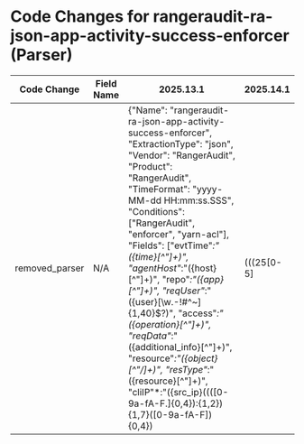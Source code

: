 # Code Changes for rangeraudit-ra-json-app-activity-success-enforcer (Parser)

| Code Change | Field Name | 2025.13.1 | 2025.14.1 |
|-------------|------------|-----------|------------|
| removed_parser | N/A | {"Name": "rangeraudit-ra-json-app-activity-success-enforcer", "ExtractionType": "json", "Vendor": "RangerAudit", "Product": "RangerAudit", "TimeFormat": "yyyy-MM-dd HH:mm:ss.SSS", "Conditions": ["RangerAudit", "enforcer", "yarn-acl"], "Fields": ["evtTime\"*:\"({time}[^\"]+)", "agentHost\"*:\"({host}[^\"]+)", "repo\"*:\"({app}[^\"]+)", "reqUser\"*:\"({user}[\w\.\-\!\#\^\~]{1,40}\$?)", "access\"*:\"({operation}[^\"]+)", "reqData\"*:\"({additional_info}[^\"]+)", "resource\"*:\"({object}[^\"\/]+)", "resType\"*:\"({resource}[^\"]+)", "cliIP\"*:\"({src_ip}((([0-9a-fA-F.]{0,4}):{1,2}){1,7}([0-9a-fA-F]){0,4})|(((25[0-5]|(2[0-4]|1\d|[0-9]|)\d)\.?\b){4}))(:({src_port}\d+))?", "cluster_name\"*:\"({dest_host}[^\"]+)", "exa_json_path=$.evtTime,exa_field_name=time", "exa_json_path=$.agentHost,exa_field_name=host", "exa_json_path=$.repo,exa_field_name=app", "exa_json_path=$.reqUser,exa_regex=^({user}[\w\.\-\!\#\^\~]{1,40}\$?)$", "exa_json_path=$.access,exa_field_name=operation", "exa_json_path=$.reqData,exa_field_name=additional_info", "exa_json_path=$.resource,exa_field_name=object", "exa_json_path=$.resType,exa_field_name=resource", "exa_json_path=$.cliIP,exa_regex=({src_ip}((([0-9a-fA-F.]{0,4}):{1,2}){1,7}([0-9a-fA-F]){0,4})|(((25[0-5]|(2[0-4]|1\d|[0-9]|)\d)\.?\b){4}))(:({src_port}\d+))?", "exa_json_path=$.cluster_name,exa_field_name=dest_host"], "ParserVersion": "v1.0.0"} | N/A |